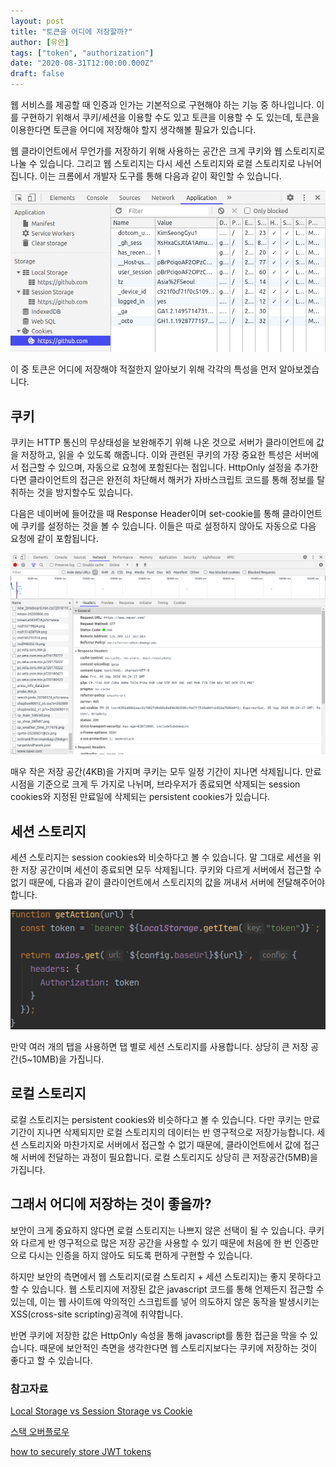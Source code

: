 ```yaml
---
layout: post
title: "토큰을 어디에 저장할까?"
author: [유안]
tags: ["token", "authorization"]
date: "2020-08-31T12:00:00.000Z"
draft: false
---
```


웹 서비스를 제공할 때 인증과 인가는 기본적으로 구현해야 하는 기능 중 하나입니다. 이를 구현하기 위해서 쿠키/세션을 이용할 수도 있고 토큰을 이용할 수 도 있는데, 토큰을 이용한다면 토큰을 어디에 저장해야 할지 생각해볼 필요가 있습니다.

웹 클라이언트에서 무언가를 저장하기 위해 사용하는 공간은 크게 쿠키와 웹 스토리지로 나눌 수 있습니다. 그리고 웹 스토리지는 다시 세션 스토리지와 로컬 스토리지로 나뉘어 집니다. 이는 크롬에서 개발자 도구를 통해 다음과 같이 확인할 수 있습니다.

![chrome](../images/2020-08-31-where_to_store_token_chrome.png)

이 중 토큰은 어디에 저장해야 적절한지 알아보기 위해 각각의 특성을 먼저 알아보겠습니다.

## 쿠키

쿠키는 HTTP 통신의 무상태성을 보완해주기 위해 나온 것으로 서버가 클라이언트에 값을 저장하고, 읽을 수 있도록 해줍니다. 이와 관련된 쿠키의 가장 중요한 특성은 서버에서 접근할 수 있으며, 자동으로 요청에 포함된다는 점입니다. HttpOnly 설정을 추가한다면 클라이언트의 접근은 완전히 차단해서 해커가 자바스크립트 코드를 통해 정보를 탈취하는 것을 방지할수도 있습니다.

다음은 네이버에 들어갔을 때 Response Header이며 set-cookie를 통해 클라이언트에 쿠키를 설정하는 것을 볼 수 있습니다. 이들은 따로 설정하지 않아도 자동으로 다음 요청에 같이 포함됩니다.

![naver](../images/2020-08-31-where_to_store_token_naver.png)
 
매우 작은 저장 공간(4KB)을 가지며 쿠키는 모두 일정 기간이 지나면 삭제됩니다. 만료 시점을 기준으로 크게 두 가지로 나뉘며, 브라우저가 종료되면 삭제되는 session cookies와 지정된 만료일에 삭제되는 persistent cookies가 있습니다. 

## 세션 스토리지

세션 스토리지는 session cookies와 비슷하다고 볼 수 있습니다. 말 그대로 세션을 위한 저장 공간이며 세션이 종료되면 모두 삭제됩니다. 쿠키와 다르게 서버에서 접근할 수 없기 때문에, 다음과 같이 클라이언트에서 스토리지의 값을 꺼내서 서버에 전달해주어야 합니다.

![javascript](../images/2020-08-31-where_to_store_token_javascript.png)
 
만약 여러 개의 탭을 사용하면 탭 별로 세션 스토리지를 사용합니다. 상당히 큰 저장 공간(5~10MB)을 가집니다. 

## 로컬 스토리지

로컬 스토리지는 persistent cookies와 비슷하다고 볼 수 있습니다. 다만 쿠키는 만료기간이 지나면 삭제되지만 로컬 스토리지의 데이터는 반 영구적으로 저장가능합니다. 세션 스토리지와 마찬가지로 서버에서 접근할 수 없기 때문에, 클라이언트에서 값에 접근해 서버에 전달하는 과정이 필요합니다. 로컬 스토리지도 상당히 큰 저장공간(5MB)을 가집니다.

## 그래서 어디에 저장하는 것이 좋을까?

보안이 크게 중요하지 않다면 로컬 스토리지는 나쁘지 않은 선택이 될 수 있습니다. 쿠키와 다르게 반 영구적으로 많은 저장 공간을 사용할 수 있기 때문에 처음에 한 번 인증만으로 다시는 인증을 하지 않아도 되도록 편하게 구현할 수 있습니다.

하지만 보안의 측면에서 웹 스토리지(로컬 스토리지 + 세션 스토리지)는 좋지 못하다고 할 수 있습니다. 웹 스토리지에 저장된 값은 javascript 코드를 통해 언제든지 접근할 수 있는데, 이는 웹 사이트에 악의적인 스크립트를 넣어 의도하지 않은 동작을 발생시키는 XSS(cross-site scripting)공격에 취약합니다.

반면 쿠키에 저장한 값은 HttpOnly 속성을 통해 javascript를 통한 접근을 막을 수 있습니다. 때문에 보안적인 측면을 생각한다면 웹 스토리지보다는 쿠키에 저장하는 것이 좋다고 할 수 있습니다.

### 참고자료

[Local Storage vs Session Storage vs Cookie](https://medium.com/@krishankantsinghal/local-storage-vs-session-storage-vs-cookie-22655ff75a8)

[스택 오버플로우](https://stackoverflow.com/questions/19867599/what-is-the-difference-between-localstorage-sessionstorage-session-and-cookies)

[how to securely store JWT tokens](https://dev.to/gkoniaris/how-to-securely-store-jwt-tokens-51cf)
